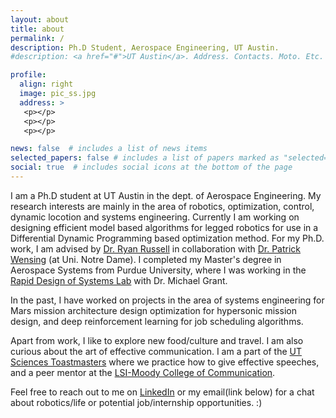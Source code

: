 ```yaml
---
layout: about
title: about
permalink: /
description: Ph.D Student, Aerospace Engineering, UT Austin.
#description: <a href="#">UT Austin</a>. Address. Contacts. Moto. Etc.

profile:
  align: right
  image: pic_ss.jpg
  address: >
   <p></p>
   <p></p>
   <p></p>

news: false  # includes a list of news items
selected_papers: false # includes a list of papers marked as "selected={true}"
social: true  # includes social icons at the bottom of the page
---
```


I am a Ph.D student at UT Austin in the dept. of Aerospace Engineering. My research interests are mainly in the area of robotics, optimization, control, dynamic locotion and systems engineering. Currently I am working on designing efficient model based algorithms for legged robotics for use in a Differential Dynamic Programming based optimization method. For my Ph.D. work, I am advised by [Dr. Ryan Russell](http://sites.utexas.edu/russell/) in collaboration with [Dr. Patrick Wensing](https://sites.nd.edu/pwensing/) (at Uni. Notre Dame). I completed my Master's degree in Aerospace Systems from Purdue University, where I was working in the [Rapid Design of Systems Lab](https://engineering.purdue.edu/RDSL/) with Dr. Michael Grant. 

In the past, I have worked on projects in the area of systems engineering for Mars mission architecture design optimization for hypersonic mission design, and deep reinforcement learning for job scheduling algorithms.

Apart from work, I like to explore new food/culture and travel. I am also curious about the art of effective communication. I am a part of the [UT Sciences Toastmasters](https://www.facebook.com/groups/UTSTM/) where we practice how to give effective speeches, and a peer mentor at the [LSI-Moody College of Communication](https://moody.utexas.edu/centers/lang-stuttering-institute). 

Feel free to reach out to me on [LinkedIn](https://www.linkedin.com/in/singh281/) or my email(link below) for a chat about robotics/life or potential job/internship opportunities. :) 

